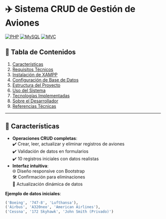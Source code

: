 # ✈️ Sistema CRUD de Gestión de Aviones

[![PHP](https://img.shields.io/badge/PHP-8.2%2B-777BB4?logo=php)](https://php.net)
[![MySQL](https://img.shields.io/badge/MySQL-8.0%2B-4479A1?logo=mysql)](https://mysql.com)
[![MVC](https://img.shields.io/badge/Architecture-MVC-00C7B7)](https://es.wikipedia.org/wiki/Modelo–vista–controlador)

## 📑 Tabla de Contenidos
1. [Características](#-características)
2. [Requisitos Técnicos](#-requisitos-técnicos)
3. [Instalación de XAMPP](#-instalación-de-xampp)
4. [Configuración de Base de Datos](#-configuración-de-base-de-datos)
5. [Estructura del Proyecto](#-estructura-del-proyecto)
6. [Uso del Sistema](#-uso-del-sistema)
7. [Tecnologías Implementadas](#-tecnologías-implementadas)
8. [Sobre el Desarrollador](#-sobre-el-desarrollador)
9. [Referencias Técnicas](#-referencias-técnicas)

---

## 🚀 Características
- **Operaciones CRUD completas**:  
  ✔️ Crear, leer, actualizar y eliminar registros de aviones  
  ✔️ Validación de datos en formularios  
  ✔️ 10 registros iniciales con datos realistas  
- **Interfaz intuitiva**:  
  🌐 Diseño responsive con Bootstrap  
  🛠️ Confirmación para eliminaciones  
  🔄 Actualización dinámica de datos  

**Ejemplo de datos iniciales**:  
```sql
('Boeing', '747-8', 'Lufthansa'),
('Airbus', 'A320neo', 'American Airlines'),
('Cessna', '172 Skyhawk', 'John Smith (Privado)')

